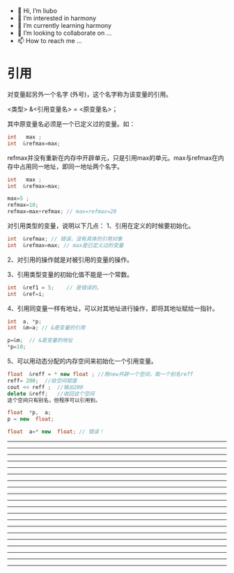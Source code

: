 * 👋 Hi, I’m liubo
* 👀 I’m interested in harmony
* 🌱 I’m currently learning harmony
* 💞️ I’m looking to collaborate on ...
* 📫 How to reach me ...



# 引用

对变量起另外一个名字 (外号)，这个名字称为该变量的引用。

<类型>   &<引用变量名> = <原变量名>；

其中原变量名必须是一个已定义过的变量。如：

```c++
int   max ;
int  &refmax=max;
```

refmax并没有重新在内存中开辟单元，只是引用max的单元。max与refmax在内存中占用同一地址，即同一地址两个名字。







```c++
int   max ;
int  &refmax=max;

max=5 ;
refmax=10;
refmax=max+refmax; // max=refmax=20
```





对引用类型的变量，说明以下几点：
1、引用在定义的时候要初始化。

```c++
int  &refmax; // 错误，没有具体的引用对象
int  &refmax=max; // max是已定义过的变量
```

2、对引用的操作就是对被引用的变量的操作。

3、引用类型变量的初始化值不能是一个常数。

```c++
int  &ref1 = 5;    // 是错误的。
int  &ref=i;
```

4、引用同变量一样有地址，可以对其地址进行操作，即将其地址赋给一指针。

```c++
int  a, *p;
int  &m=a; // &是变量的引用

p=&m;  // &是变量的地址
*p=10;
```

5、可以用动态分配的内存空间来初始化一个引用变量。



```c++
float  &reff = * new float ; //用new开辟一个空间，取一个别名reff
reff= 200;	//给空间赋值
cout << reff ;	//输出200
delete &reff;	//收回这个空间
这个空间只有别名，但程序可以引用到。
```





```c++
float  *p,  a;
p = new  float;

float  a=* new  float; // 错误！
```




















































---

---

---

---

---

---

---

---

---

---

---

---

---

---

---

---

---

---

---

---













  

